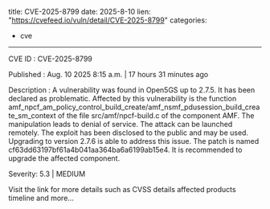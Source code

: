  
title: CVE-2025-8799
date: 2025-8-10
lien: "https://cvefeed.io/vuln/detail/CVE-2025-8799"
categories:
  - cve
---

CVE ID : CVE-2025-8799

Published :  Aug. 10
2025
8:15 a.m. | 17 hours
31 minutes ago

Description : A vulnerability was found in Open5GS up to 2.7.5. It has been declared as problematic. Affected by this vulnerability is the function amf_npcf_am_policy_control_build_create/amf_nsmf_pdusession_build_create_sm_context of the file src/amf/npcf-build.c of the component AMF. The manipulation leads to denial of service. The attack can be launched remotely. The exploit has been disclosed to the public and may be used. Upgrading to version 2.7.6 is able to address this issue. The patch is named cf63dd63197bf61a4b041aa364ba6a6199ab15e4. It is recommended to upgrade the affected component.

Severity: 5.3 | MEDIUM

Visit the link for more details
such as CVSS details
affected products
timeline
and more...
